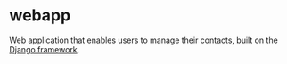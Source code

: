 # webapp

Web application that enables users to manage their contacts, built on the <a href="https://www.djangoproject.com/">Django framework</a>.
